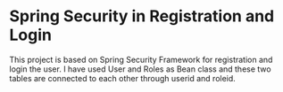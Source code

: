 # Spring Security in Registration and Login 

This project is based on Spring Security Framework for registration and login the user.
I have used User and Roles as Bean class and these two tables are connected to each other through userid and roleid.
